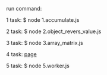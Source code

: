 run command:

1 task:
$ node 1.accumulate.js

2 task:
$ node 2.object_revers_value.js

3 task:
$ node 3.array_matrix.js

4 task: [page](https://kostiukpavlo.github.io/Devico-Frontend-Task/)

5 task:
$ node 5.worker.js

